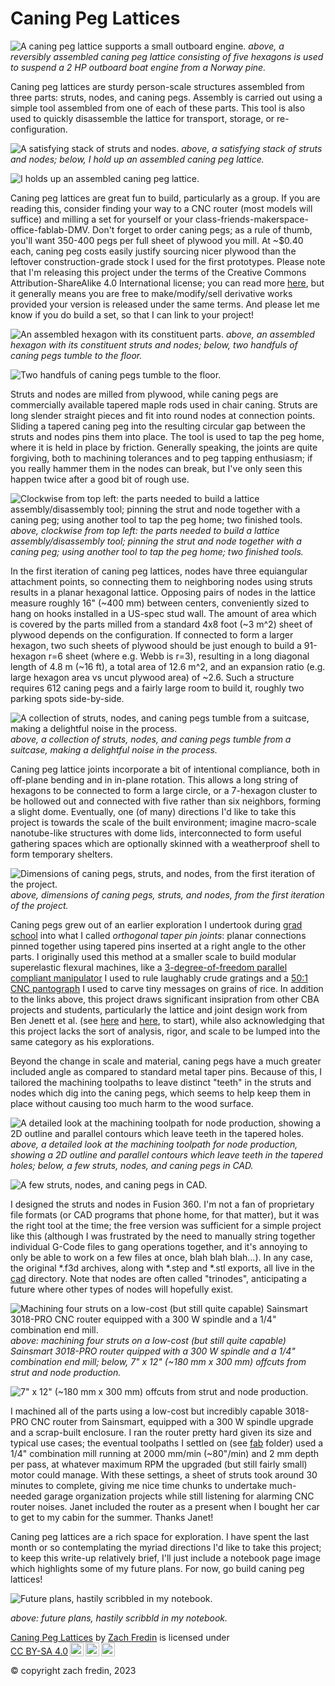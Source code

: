 # Caning Peg Lattices

![A caning peg lattice supports a small outboard engine.](img/caning-peg-lattices-engine.jpg)
_above, a reversibly assembled caning peg lattice consisting of five hexagons is used to suspend a 2 HP outboard boat engine from a Norway pine._

Caning peg lattices are sturdy person-scale structures assembled from three parts: struts, nodes, and caning pegs. Assembly is carried out using a simple tool assembled from one of each of these parts. This tool is also used to quickly disassemble the lattice for transport, storage, or re-configuration. 

![A satisfying stack of struts and nodes.](img/struts-and-nodes.jpg)
_above, a satisfying stack of struts and nodes; below, I hold up an assembled caning peg lattice._

![I holds up an assembled caning peg lattice.](img/caning-peg-lattices-zach.jpg)

Caning peg lattices are great fun to build, particularly as a group. If you are reading this, consider finding your way to a CNC router (most models will suffice) and milling a set for yourself or your class-friends-makerspace-office-fablab-DMV. Don't forget to order caning pegs; as a rule of thumb, you'll want 350-400 pegs per full sheet of plywood you mill. At ~$0.40 each, caning peg costs easily justify sourcing nicer plywood than the leftover construction-grade stock I used for the first prototypes. Please note that I'm releasing this project under the terms of the Creative Commons Attribution-ShareAlike 4.0 International license; you can read more [here](https://creativecommons.org/licenses/by-sa/4.0/?ref=chooser-v1), but it generally means you are free to make/modify/sell derivative works provided your version is released under the same terms. And please let me know if you do build a set, so that I can link to your project!

![An assembled hexagon with its constituent parts.](img/hexagon-with-parts.jpg)
_above, an assembled hexagon with its constituent struts and nodes; below, two handfuls of caning pegs tumble to the floor._

![Two handfuls of caning pegs tumble to the floor.](img/caning-pegs-handful.jpg)

Struts and nodes are milled from plywood, while caning pegs are commercially available tapered maple rods used in chair caning. Struts are long slender straight pieces and fit into round nodes at connection points. Sliding a tapered caning peg into the resulting circular gap between the struts and nodes pins them into place. The tool is used to tap the peg home, where it is held in place by friction. Generally speaking, the joints are quite forgiving, both to machining tolerances and to peg tapping enthusiasm; if you really hammer them in the nodes can break, but I've only seen this happen twice after a good bit of rough use. 

![Clockwise from top left: the parts needed to build a lattice assembly/disassembly tool; pinning the strut and node together with a caning peg; using another tool to tap the peg home; two finished tools.](img/building-a-tool.jpg)
_above, clockwise from top left: the parts needed to build a lattice assembly/disassembly tool; pinning the strut and node together with a caning peg; using another tool to tap the peg home; two finished tools._

In the first iteration of caning peg lattices, nodes have three equiangular attachment points, so connecting them to neighboring nodes using struts results in a planar hexagonal lattice. Opposing pairs of nodes in the lattice measure roughly 16" (~400 mm) between centers, conveniently sized to hang on hooks installed in a US-spec stud wall. The amount of area which is covered by the parts milled from a standard 4x8 foot (~3 m^2) sheet of plywood depends on the configuration. If connected to form a larger hexagon, two such sheets of plywood should be just enough to build a 91-hexagon r=6 sheet (where e.g. Webb is r=3), resulting in a long diagonal length of 4.8 m (~16 ft), a total area of 12.6 m^2, and an expansion ratio (e.g. large hexagon area vs uncut plywood area) of ~2.6. Such a structure requires 612 caning pegs and a fairly large room to build it, roughly two parking spots side-by-side. 

![A collection of struts, nodes, and caning pegs tumble from a suitcase, making a delightful noise in the process.](img/parts-tumble-from-suitcase.jpg)
_above, a collection of struts, nodes, and caning pegs tumble from a suitcase, making a delightful noise in the process._

Caning peg lattice joints incorporate a bit of intentional compliance, both in off-plane bending and in in-plane rotation. This allows a long string of hexagons to be connected to form a large circle, or a 7-hexagon cluster to be hollowed out and connected with five rather than six neighbors, forming a slight dome. Eventually, one (of many) directions I'd like to take this project is towards the scale of the built environment; imagine macro-scale nanotube-like structures with dome lids, interconnected to form useful gathering spaces which are optionally skinned with a weatherproof shell to form temporary shelters.

![Dimensions of caning pegs, struts, and nodes, from the first iteration of the project.](img/part-dimensions.png)
_above, dimensions of caning pegs, struts, and nodes, from the first iteration of the project._

Caning pegs grew out of an earlier exploration I undertook during [grad school](https://cba.mit.edu) into what I called _orthogonal taper pin joints_: planar connections pinned together using tapered pins inserted at a right angle to the other parts. I originally used this method at a smaller scale to build modular superelastic flexural machines, like a [3-degree-of-freedom parallel compliant manipulator](https://zachfred.in/projects/3rr-cpm/index.html) I used to rule laughably crude gratings and a [50:1 CNC pantograph](https://github.com/zakqwy/micropanto) I used to carve tiny messages on grains of rice. In addition to the links above, this project draws significant insipration from other CBA projects and students, particularly the lattice and joint design work from Ben Jenett et al. (see [here](http://cba.mit.edu/docs/papers/20.11.meta_combined.pdf) and [here](http://cba.mit.edu/docs/papers/16.07.msec.bridge.pdf), to start), while also acknowledging that this project lacks the sort of analysis, rigor, and scale to be lumped into the same category as his explorations.

Beyond the change in scale and material, caning pegs have a much greater included angle as compared to standard metal taper pins. Because of this, I tailored the machining toolpaths to leave distinct "teeth" in the struts and nodes which dig into the caning pegs, which seems to help keep them in place without causing too much harm to the wood surface. 

![A detailed look at the machining toolpath for node production, showing a 2D outline and parallel contours which leave teeth in the tapered holes.](img/machining-toolpath-nodes.jpg)
_above, a detailed look at the machining toolpath for node production, showing a 2D outline and parallel contours which leave teeth in the tapered holes; below, a few struts, nodes, and caning pegs in CAD._

![A few struts, nodes, and caning pegs in CAD.](img/caning-peg-lattice-cad.jpg)

I designed the struts and nodes in Fusion 360. I'm not a fan of proprietary file formats (or CAD programs that phone home, for that matter), but it was the right tool at the time; the free version was sufficient for a simple project like this (although I was frustrated by the need to manually string together individual G-Code files to gang operations together, and it's annoying to only be able to work on a few files at once, blah blah blah...). In any case, the original *.f3d archives, along with *.step and *.stl exports, all live in the [cad](cad) directory. Note that nodes are often called "trinodes", anticipating a future where other types of nodes will hopefully exist. 

![Machining four struts on a low-cost (but still quite capable) Sainsmart 3018-PRO CNC router equipped with a 300 W spindle and a 1/4" combination end mill.](img/machining-struts.jpg)
_above: machining four struts on a low-cost (but still quite capable) Sainsmart 3018-PRO router quipped with a 300 W spindle and a 1/4" combination end mill; below, 7" x 12" (~180 mm x 300 mm) offcuts from strut and node production._

![7" x 12" (~180 mm x 300 mm) offcuts from strut and node production.](img/machining-offcuts.jpg)

I machined all of the parts using a low-cost but incredibly capable 3018-PRO CNC router from Sainsmart, equipped with a 300 W spindle upgrade and a scrap-built enclosure. I ran the router pretty hard given its size and typical use cases; the eventual toolpaths I settled on (see [fab](fab) folder) used a 1/4" combination mill running at 2000 mm/min (~80"/min) and 2 mm depth per pass, at whatever maximum RPM the upgraded (but still fairly small) motor could manage. With these settings, a sheet of struts took around 30 minutes to complete, giving me nice time chunks to undertake much-needed garage organization projects while still listening for alarming CNC router noises. Janet included the router as a present when I bought her car to get to my cabin for the summer. Thanks Janet! 

Caning peg lattices are a rich space for exploration. I have spent the last month or so contemplating the myriad directions I'd like to take this project; to keep this write-up relatively brief, I'll just include a notebook page image which highlights some of my future plans. For now, go build caning peg lattices!

![Future plans, hastily scribbled in my notebook.](img/future-plans.jpg)

_above: future plans, hastily scribbld in my notebook._

 <p xmlns:cc="http://creativecommons.org/ns#" xmlns:dct="http://purl.org/dc/terms/"><a property="dct:title" rel="cc:attributionURL" href="https://github.com/zakqwy/caning-peg-lattices">Caning Peg Lattices</a> by <a rel="cc:attributionURL dct:creator" property="cc:attributionName" href="https://zachfred.in">Zach Fredin</a> is licensed under <a href="http://creativecommons.org/licenses/by-sa/4.0/?ref=chooser-v1" target="_blank" rel="license noopener noreferrer" style="display:inline-block;">CC BY-SA 4.0<img style="height:22px!important;margin-left:3px;vertical-align:text-bottom;" src="https://mirrors.creativecommons.org/presskit/icons/cc.svg?ref=chooser-v1"><img style="height:22px!important;margin-left:3px;vertical-align:text-bottom;" src="https://mirrors.creativecommons.org/presskit/icons/by.svg?ref=chooser-v1"><img style="height:22px!important;margin-left:3px;vertical-align:text-bottom;" src="https://mirrors.creativecommons.org/presskit/icons/sa.svg?ref=chooser-v1"></a></p> 

 © copyright zach fredin, 2023